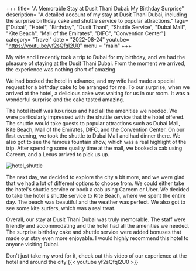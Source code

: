 +++
title= "A Memorable Stay at Dusit Thani Dubai: My Birthday Surprise"
description= "A detailed account of my stay at Dusit Thani Dubai, including the surprise birthday cake and shuttle service to popular attractions."
tags= ["Dubai", "Hotel", "Birthday", "Dusit Thani", "Shuttle Service", "Dubai Mall", "Kite Beach", "Mall of the Emirates", "DIFC", "Convention Center"]
category= "Travel"
date = "2022-08-24"
youtube= "https://youtu.be/yf2sQfqI2U0"
menu = "main"
+++

My wife and I recently took a trip to Dubai for my birthday, and we had the pleasure of staying at the Dusit Thani Dubai. From the moment we arrived, the experience was nothing short of amazing.

We had booked the hotel in advance, and my wife had made a special request for a birthday cake to be arranged for me. To our surprise, when we arrived at the hotel, a delicious cake was waiting for us in our room. It was a wonderful surprise and the cake tasted amazing.

The hotel itself was luxurious and had all the amenities we needed. We were particularly impressed with the shuttle service that the hotel offered. The shuttle would take guests to popular attractions such as Dubai Mall, Kite Beach, Mall of the Emirates, DIFC, and the Convention Center. On our first evening, we took the shuttle to Dubai Mall and had dinner there. We also got to see the famous fountain show, which was a real highlight of the trip. After spending some quality time at the mall, we booked a cab using Careem, and a Lexus arrived to pick us up.

![hotel_shuttle](https://lh3.googleusercontent.com/pw/AMWts8CqUZ9tskCH3DhVuW7gQkneUBkdd7Lem5Yg9o-CF58BtDM8Ua3vi_XLS8ak3F5K855KQvZH_p5F5Z7XvUSlpUjZ0DDcMKo6ixD7QrKBEnNK1MbbXheHo-iQY5Bzu4V59FthoF-tU0PA0QsfeOFmD-h7Ew=w607-h879-no?authuser=0)

The next day, we decided to explore the city a bit more, and we were glad that we had a lot of different options to choose from. We could either take the hotel's shuttle service or book a cab using Careem or Uber. We decided to take the hotel's shuttle service to Kite Beach, where we spent the entire day. The beach was beautiful and the weather was perfect. We also got to see some kite surfers, which was a real treat.

Overall, our stay at Dusit Thani Dubai was truly memorable. The staff were friendly and accommodating and the hotel had all the amenities we needed. The surprise birthday cake and shuttle service were added bonuses that made our stay even more enjoyable. I would highly recommend this hotel to anyone visiting Dubai.

Don't just take my word for it, check out this video of our experience at the hotel and around the city 
{{< youtube yf2sQfqI2U0 >}}
